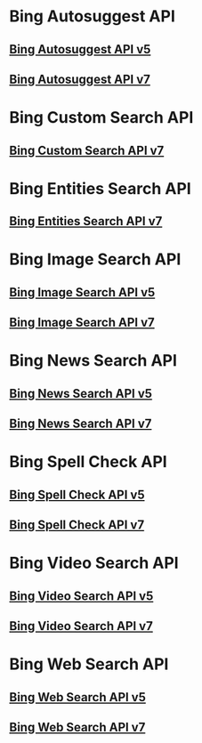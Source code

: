 # Bing Autosuggest API
## [Bing Autosuggest API v5](bing-autosuggest-api-v5-reference.md)
## [Bing Autosuggest API v7](bing-autosuggest-api-v7-reference.md)
# Bing Custom Search API
## [Bing Custom Search API v7](bing-custom-search-api-v7-reference.md)
# Bing Entities Search API
## [Bing Entities Search API v7](bing-entities-api-v7-reference.md)
# Bing Image Search API
## [Bing Image Search API v5](bing-images-api-v5-reference.md)
## [Bing Image Search API v7](bing-images-api-v7-reference.md)
# Bing News Search API
## [Bing News Search API v5](bing-news-api-v5-reference.md)
## [Bing News Search API v7](bing-news-api-v7-reference.md)
# Bing Spell Check API
## [Bing Spell Check API v5](bing-spell-check-api-v5-reference.md)
## [Bing Spell Check API v7](bing-spell-check-api-v7-reference.md)
# Bing Video Search API
## [Bing Video Search API v5](bing-video-api-v5-reference.md)
## [Bing Video Search API v7](bing-video-api-v7-reference.md)
# Bing Web Search API
## [Bing Web Search API v5](bing-web-api-v5-reference.md)
## [Bing Web Search API v7](bing-web-api-v7-reference.md)
